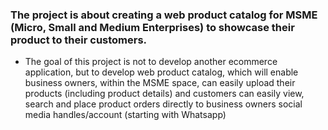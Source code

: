 ### The project is about creating a web product catalog for MSME (Micro, Small and Medium Enterprises) to showcase their product to their customers. 

* The goal of this project is not to develop another ecommerce application, but  to develop web product catalog, which will enable business owners, within the MSME space, can easily upload their products (including product details) and customers can easily view, search and place product orders directly to business owners social media handles/account (starting with Whatsapp)
